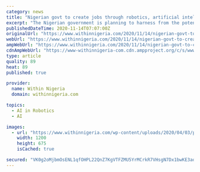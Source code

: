```yaml
---
category: news
title: "Nigerian govt to create jobs through robotics, artificial intelligence"
excerpt: "The Nigerian government is planning to harness from the potential 60 million jobs predicted to be created globally through emerging technologies of Artificial Intelligence and Robotics. The Minister of Communications and Digital Economy,"
publishedDateTime: 2020-11-14T07:07:00Z
originalUrl: "https://www.withinnigeria.com/2020/11/14/nigerian-govt-to-create-jobs-through-robotics-artificial-intelligence/"
webUrl: "https://www.withinnigeria.com/2020/11/14/nigerian-govt-to-create-jobs-through-robotics-artificial-intelligence/"
ampWebUrl: "https://www.withinnigeria.com/2020/11/14/nigerian-govt-to-create-jobs-through-robotics-artificial-intelligence/amp/"
cdnAmpWebUrl: "https://www-withinnigeria-com.cdn.ampproject.org/c/s/www.withinnigeria.com/2020/11/14/nigerian-govt-to-create-jobs-through-robotics-artificial-intelligence/amp/"
type: article
quality: 89
heat: 89
published: true

provider:
  name: Within Nigeria
  domain: withinnigeria.com

topics:
  - AI in Robotics
  - AI

images:
  - url: "https://www.withinnigeria.com/wp-content/uploads/2020/04/03/pantami-understanding-the-shining-star-and-his-detractors.jpg"
    width: 1200
    height: 675
    isCached: true

secured: "VK0g2oMjbmOsENL1qfOHPL22QnZ7KgVTFZMU5YrMCrkR7VHsgN7Dx1bwKE3aq5fuAYyS95HrwOY6viRxZU/VgMcuCtB/Pifloy249It01Np5+EEksgjLwp209d8NVGRzSgPicedDYOzFQwIQGniXko54Gk5SHNwxEcNV/TB409nuojfzg6O/rKW7I1467Q2pm+YXpHZ85o0zutv/fUZ4Mznw9rlsFlC44+CAxtQJF0TEb4ePZfvuQ/I6dO7FdEQ4gx/tb/2Qi6i7OXc2JANjm6paSzXl2BxTwbXqYS0fJlyF9uiRC1gLrDZYUMOh2DFkSpKrRojAVZ5ThNGXd/bRlYzeXbpNy/TVQVfMYzSGtoI=;oVqJVKc1GrzPdFFSjseDCg=="
---
```


